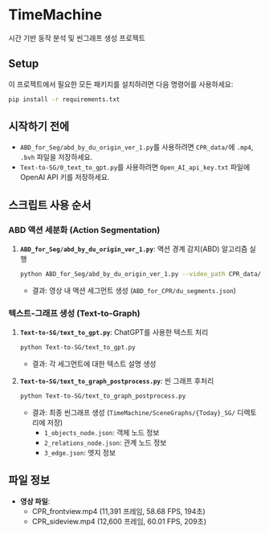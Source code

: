 # TimeMachine
시간 기반 동작 분석 및 씬그래프 생성 프로젝트

## Setup
이 프로젝트에서 필요한 모든 패키지를 설치하려면 다음 명령어를 사용하세요:
```bash
pip install -r requirements.txt
```

## 시작하기 전에
- `ABD_for_Seg/abd_by_du_origin_ver_1.py`를 사용하려면 `CPR_data/`에 `.mp4`, `.bvh` 파일을 저장하세요.
- `Text-to-SG/0_text_to_gpt.py`를 사용하려면 `Open_AI_api_key.txt` 파일에 OpenAI API 키를 저장하세요.

## 스크립트 사용 순서
### ABD 액션 세분화 (Action Segmentation)
1. **`ABD_for_Seg/abd_by_du_origin_ver_1.py`**: 액션 경계 감지(ABD) 알고리즘 실행
   ```bash
   python ABD_for_Seg/abd_by_du_origin_ver_1.py --video_path CPR_data/CPR_frontview.mp4
   ```
   - 결과: 영상 내 액션 세그먼트 생성 (`ABD_for_CPR/du_segments.json`)

### 텍스트-그래프 생성 (Text-to-Graph)
1. **`Text-to-SG/text_to_gpt.py`**: ChatGPT를 사용한 텍스트 처리
   ```bash
   python Text-to-SG/text_to_gpt.py
   ```
   - 결과: 각 세그먼트에 대한 텍스트 설명 생성

2. **`Text-to-SG/text_to_graph_postprocess.py`**: 씬 그래프 후처리
   ```bash
   python Text-to-SG/text_to_graph_postprocess.py
   ```
   - 결과: 최종 씬그래프 생성 (`TimeMachine/SceneGraphs/{Today}_SG/` 디렉토리에 저장)
     - `1_objects_node.json`: 객체 노드 정보
     - `2_relations_node.json`: 관계 노드 정보
     - `3_edge.json`: 엣지 정보

## 파일 정보
- **영상 파일**:
  - CPR_frontview.mp4 (11,391 프레임, 58.68 FPS, 194초)
  - CPR_sideview.mp4 (12,600 프레임, 60.01 FPS, 209초)
